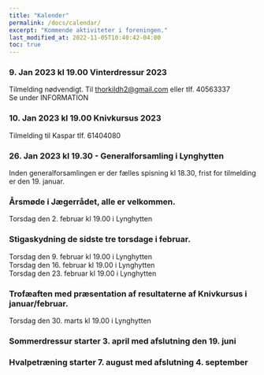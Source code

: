 ```yaml
---
title: "Kalender"
permalink: /docs/calendar/
excerpt: "Kommende aktiviteter i foreningen."
last_modified_at: 2022-11-05T10:40:42-04:00
toc: true
---
```



### 9. Jan 2023 kl 19.00 Vinterdressur 2023
Tilmelding nødvendigt. Til thorkildh2@gmail.com eller tIf. 40563337<br />
Se under INFORMATION

### 10. Jan 2023 kl 19.00 Knivkursus 2023
Tilmelding til Kaspar tIf. 61404080<br />

### 26. Jan 2023 kl 19.30 - Generalforsamling i Lynghytten
Inden generalforsamlingen er der fælles spisning kl 18.30, frist for tilmelding er den 19. januar.

### Årsmøde i Jægerrådet, alle er velkommen.
Torsdag den 2. februar kl 19.00 i Lynghytten<br />

### Stigaskydning de sidste tre torsdage i februar.
Torsdag den 9. februar kl 19.00 i Lynghytten<br />
Torsdag den 16. februar kl 19.00 i Lynghytten<br />
Torsdag den 23. februar kl 19.00 i Lynghytten<br />

### Trofæaften med præsentation af resultaterne af Knivkursus i januar/februar.
Torsdag den 30. marts kl 19.00 i Lynghytten<br />

### Sommerdressur starter 3. april med afslutning den 19. juni

### Hvalpetræning starter 7. august med afslutning 4. september
